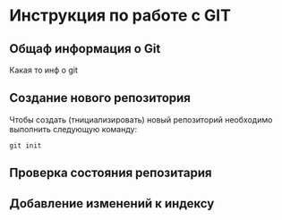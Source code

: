 # **Инструкция по работе с GIT**

## Общаф информация о Git

Какая то инф о git

## Создание нового репозитория

Чтобы создать (тнициализировать) новый репозиторий необходимо выполнить следующую команду:

    git init

## Проверка состояния репозитария

## Добавление изменений к индексу

